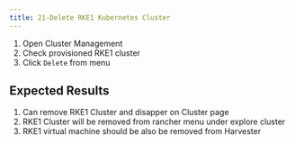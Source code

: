 ```yaml
---
title: 21-Delete RKE1 Kubernetes Cluster	
---
```

1. Open Cluster Management
1. Check provisioned RKE1 cluster 
1. Click `Delete` from menu


## Expected Results
1. Can remove RKE1 Cluster and disapper on Cluster page
1. RKE1 Cluster will be removed from rancher menu under explore cluster
1. RKE1 virtual machine should be also be removed from Harvester 
